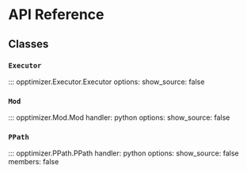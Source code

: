 # API Reference

## Classes


### `Executor`

::: opptimizer.Executor.Executor
    options:
      show_source: false

### `Mod`

::: opptimizer.Mod.Mod
    handler: python
    options:
      show_source: false


### `PPath`

::: opptimizer.PPath.PPath
    handler: python
    options:
      show_source: false
      members: false


